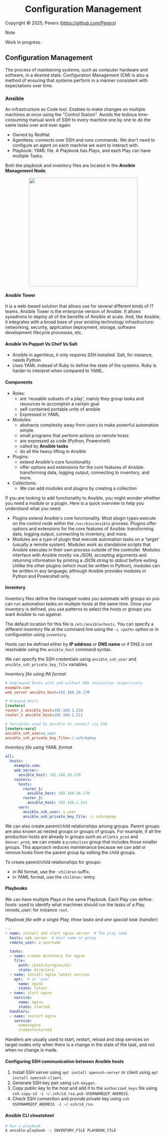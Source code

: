 <h1 align='center'>Configuration Management</h1>

Copyright &copy; 2025, Pexers (https://github.com/Pexers)

> [!NOTE]
> Work in progress.

## Configuration Management
The process of maintaining systems, such as computer hardware and software, in a desired state. Configuration Management (CM) is also a method of ensuring that systems perform in a manner consistent with expectations over time.

### Ansible
An infrastructure as Code tool. Enables to make changes on multiple machines at once using the "Control Station". Avoids the tedious time-consuming manual work of SSH to every machine one by one to do the same tasks over and over again.

- Owned by RedHat
- Agentless: connects over SSH and runs commands. We don't need to configure an agent on each machine we want to interact with.
- Playbook: YAML file. A Playbook has Plays, and each Play can have multiple Tasks.

Both the playbook and inventory files are located in the **Ansible Management Node**.

<p align="center">
  <img src="https://user-images.githubusercontent.com/47757441/223193218-00638914-67e7-4e62-85f9-41f3e96ca484.png" width="350">
</p>

#### Ansible Tower
It is a web-based solution that allows use for several different kinds of IT teams. Ansible Tower is the enterprise version of Ansible. It allows sysadmins to deploy all of the benefits of Ansible at scale. And, like Ansible, it integrates with a broad base of your existing technology infrastructure: networking, security, application deployment, storage, software development lifecycle processes, etc.

#### Ansible Vs Puppet Vs Chef Vs Salt
- Ansible in agentless, it only requires SSH installed. Salt, for instance, needs Python
- Uses YAML instead of Ruby to define the state of the systems. Ruby is harder to interpret when compared to YAML.

#### Components
- Roles:
  - are 'reusable subsets of a play', mainly they group tasks and resources to accomplish a certain goal
  - self-contained portable units of ansible
  - Expressed in YAML
- Modules:
  - abstracts complexity away from users to make powerful automation simple
  - small programs that perform actions on remote hosts.
  - are expressed as code (Python, Powershell)
  - called by **Ansible tasks**
  - do all the heavy lifting in Ansible
- Plugins:
  - extend Ansible's core functionality
  - offer options and extensions for the core features of Ansible: transforming data, logging output, connecting to inventory, and more.
- Collections:
  - We can add modules and plugins by creating a collection

If you are looking to add functionality to Ansible, you might wonder whether you need a module or a plugin. Here is a quick overview to help you understand what you need:
- Plugins extend Ansible's core functionality. Most plugin types execute on the control node within the `/usr/bin/ansible` process. Plugins offer options and extensions for the core features of Ansible: transforming data, logging output, connecting to inventory, and more.
- Modules are a type of plugin that execute automation tasks on a 'target' (usually a remote system). Modules work as standalone scripts that Ansible executes in their own process outside of the controller. Modules interface with Ansible mostly via JSON, accepting arguments and returning information by printing a JSON string to stdout before exiting. Unlike the other plugins (which must be written in Python), modules can be written in any language; although Ansible provides modules in Python and Powershell only.

#### Inventory
Inventory files define the managed nodes you automate with groups so you can run automation tasks on multiple hosts at the same time. Once your inventory is defined, you use patterns to select the hosts or groups you want Ansible to run against.

The default location for this file is `/etc/ansible/hosts`. You can specify a different inventory file at the command line using the `-i <path>` option or in configuration using `inventory`.

Hosts can be defined either by **IP address** or **DNS name** or if DNS is not resolvable using the `ansible_host` command syntax.

We can specify the SSH credentials using `ansible_ssh_user` and `ansible_ssh_private_key_file` variables.

_Inventory file using INI format_
```ini
# Ungrouped hosts with and without DNS resolution respectively
example.com
web_server ansible_host=192.168.20.170

# Grouped hosts
[routers]
router_1 ansible_host=192.168.1.210
router_2 ansible_host=192.168.1.211

# Variables used by Ansible to connect via SSH
[routers:vars]
ansible_ssh_user=a_user
ansible_ssh_private_key_file=~/.ssh/mykey
```
_Inventory file using YAML format_
```yaml
all:
  hosts:
    example.com:
    web_server:
      ansible_host: 192.168.20.170
    routers:
      hosts:
        router_1:
          ansible_host: 192.168.20.170
        router_2:
          ansible_host: 192.168.1.211
      vars:
        ansible_ssh_user: a_user
        ansible_ssh_private_key_file: ~/.ssh/mykey
```
We can also create parent/child relationships among groups. Parent groups are also known as nested groups or groups of groups. For example, if all the production hosts are already in groups such as `atlanta_prod` and `denver_prod`, we can create a `production` group that includes those smaller groups. This approach reduces maintenance because we can add or remove hosts from the parent group by editing the child groups.

To create parent/child relationships for groups:
- in INI format, use the `:children` suffix.
- in YAML format, use the `children:` entry.

#### Playbooks
We can have multiple Plays in the same Playbook. Each Play can define:
_hosts_: used to identify what machines should run the tasks of a Play.
_remote_user_: for instance `root`.

_Playbook file with a single Play, three tasks and one special task (handler)_
```yaml
---
- name: install and start nginx server  # The play name
  hosts: web_server  # Host name or group
  remote_user: a_username

  tasks:
  - name: create directory for nginx
    file:
      path: /path/to/nginx/dir
      state: directory
  - name: install nginx latest version
    apt:  # or 'yum'
      name: nginx
      state: latest
  - name: start nginx
    service:
      name: nginx
      state: started
  handlers:
  - name: restart nginx
    service:
      name=nginx
      state=restarted
```
Handlers are usually used to start, restart, reload and stop services on target nodes only when there is a change in the state of the task, and not when no change is made.

#### Configuring SSH communication between Ansible hosts
1. Install SSH server using `apt install openssh-server` or client using `apt install openssh-client`.
2. Generate SSH key pair using `ssh-keygen`.
3. Copy public key to the host and add it to the `authorized_keys` file using `ssh-copy-id -i ~/.ssh/id_rsa.pub USERNAME@IP_ADDRESS`.
4. Check SSH connection and provide private key using `ssh USERNAME@IP_ADDRESS -i ~/.ssh/id_rsa`.

#### Ansible CLI cheatsheet
```sh
# Run a playbook
$ ansible-playbook -i INVENTORY_FILE PLAYBOOK_FILE
```
